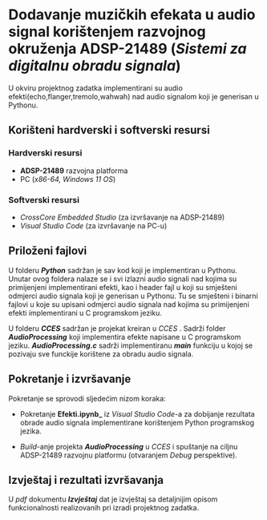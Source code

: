 # Dodavanje muzičkih efekata u audio signal korištenjem razvojnog okruženja ADSP-21489  (_Sistemi za digitalnu obradu signala_)

U okviru projektnog zadatka implementirani su audio efekti(echo,flanger,tremolo,wahwah) nad audio signalom koji je generisan u Pythonu. 

## Korišteni hardverski i softverski resursi

### Hardverski resursi
- **ADSP-21489** razvojna platforma
- PC (_x86-64, Windows 11 OS_)

### Softverski resursi
- _CrossCore Embedded Studio_ (za izvršavanje na ADSP-21489)
- _Visual Studio Code_ (za izvršavanje na PC-u)

## Priloženi fajlovi

U folderu **_Python_** sadržan je sav kod koji je implementiran u Pythonu. Unutar ovog foldera nalaze se i svi izlazni audio signali nad kojima su primijenjeni implementirani efekti, kao i header fajl u koji su smješteni odmjerci audio signala koji je generisan u Pythonu. Tu se smješteni i binarni fajlovi u koje su upisani odmjerci audio signala nad kojima su primijenjeni efekti implementirani u C programskom jeziku. 

U folderu **_CCES_** sadržan je projekat kreiran u _CCES_ . Sadrži folder **_AudioProcessing_** koji implementira efekte napisane u C programskom jeziku. **_AudioProcessing.c_** sadrži implementiranu **_main_** funkciju u kojoj se pozivaju sve funckije korištene za obradu audio signala.

## Pokretanje i izvršavanje

Pokretanje se sprovodi sljedećim nizom koraka:

- Pokretanje **Efekti.ipynb_** iz _Visual Studio Code_-a za dobijanje rezultata obrade audio signala implementirane korištenjem Python programskog jezika.

- _Build_-anje projekta **_AudioProcessing_**  u _CCES_ i spuštanje na ciljnu ADSP-21489 razvojnu platformu (otvaranjem _Debug_ perspektive).



## Izvještaj i rezultati izvršavanja

U _pdf_ dokumentu **_Izvještaj_** dat je izvještaj sa detaljnijim opisom funkcionalnosti realizovanih pri izradi projektnog zadatka.
 